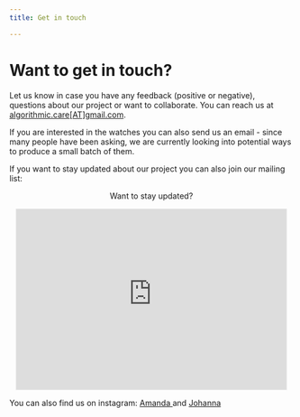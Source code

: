 ```yaml
---
title: Get in touch

---
```


# Want to get in touch?

Let us know in case you have any feedback (positive or negative), questions about our project or want to collaborate. You can reach us at <a href="mailto:algorithmic.care@gmail.com">algorithmic.care[AT]gmail.com</a>.


If you are interested in the watches you can also send us an email - since many people have been asking, we are currently looking into potential ways to produce a small batch of them.

If you want to stay updated about our project you can also join our mailing list:


  <center>
<p> <emph> Want to stay updated? </emp> </p>
<iframe src="https://algorithmiccare.substack.com/embed" width="480" height="320" style="border:1px solid #EEE; background:white;" frameborder="0" scrolling="no"></iframe>
</center>


You can also find us on instagram: <a href="https://www.instagram.com/amanda_bennetts_/">Amanda </a> and <a href="https://www.instagram.com/___jae.data___/"> Johanna </a>
